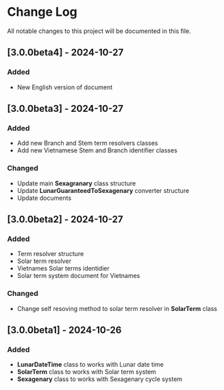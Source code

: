 
# Change Log
All notable changes to this project will be documented in this file.

## [3.0.0beta4] - 2024-10-27
 
### Added
- New English version of document

## [3.0.0beta3] - 2024-10-27
 
### Added
- Add new Branch and Stem term resolvers classes
- Add new Vietnamese Stem and Branch identifier classes
### Changed
- Update main **Sexagranary** class structure
- Update **LunarGuaranteedToSexagenary** converter structure
- Update documents

## [3.0.0beta2] - 2024-10-27
 
### Added
- Term resolver structure
- Solar term resolver
- Vietnames Solar terms identidier
- Solar term system document for Vietnames
### Changed
- Change self resoving method to solar term resolver in **SolarTerm** class
 
## [3.0.0beta1] - 2024-10-26
 
### Added
- **LunarDateTime** class to works with Lunar date time
- **SolarTerm** class to works with Solar term system
- **Sexagenary** class to works with Sexagenary cycle system 